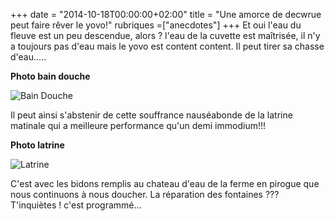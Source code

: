 +++
date = "2014-10-18T00:00:00+02:00"
title = "Une amorce de decwrue peut faire rêver le yovo!"
rubriques =["anecdotes"]
+++
Et oui l'eau du fleuve est un peu descendue, alors ? l'eau de la cuvette est maîtrisée, il n'y a toujours pas d'eau mais le yovo est content content. Il peut tirer sa chasse d'eau.....

**Photo bain douche**

![Bain Douche](/bain-douche.jpg)

Il peut ainsi s'abstenir de cette souffrance nauséabonde de la latrine matinale qui a meilleure performance qu'un demi  immodium!!!

**Photo latrine**

![Latrine](/latrine.jpg)

C'est avec les bidons remplis au chateau d'eau de la ferme en pirogue que nous continuons à nous doucher. La réparation des fontaines ??? T'inquiètes ! c'est programmé...